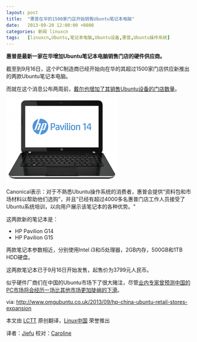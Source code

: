 ```yaml
---
layout: post
title:	"惠普在华的1500家门店开始销售Ubuntu笔记本电脑"
date:	2013-09-20 12:00:00 +0800 
categories:	新闻 linuxcn 
tags:	[linuxcn,Ubuntu,笔记本电脑,Ubuntu设备,惠普,Ubuntu操作系统]
---
```



**惠普是最新一家在华增加Ubuntu笔记本电脑销售门店的硬件供应商。**


截至到9月16日，这个PC制造商已经开始向在华的其超过1500家门店供应新推出的两款Ubuntu笔记本电脑。


而就在这个消息公布两周前，[戴尔也增加了其销售Ubuntu设备的门店数量](http://www.omgubuntu.co.uk/2013/09/dell-to-increase-number-of-stores-selling-ubuntu-loaded-laptops)。


 ![](/Asserts/Images/album/201309/19/192827mcomxondfmizsfos.png)


Canonical表示：对于不熟悉Ubuntu操作系统的消费者，惠普会提供“资料包和市场材料以帮助他们选购”，并且"已经有超过4000多名惠普门店工作人员接受了Ubuntu系统培训，以向用户展示该笔记本的各种优势。"


这两款新的笔记本是：


* HP Pavilion G14
* HP Pavilion G15


两款笔记本参数相近，分别使用Intel i3和i5处理器，2GB内存，500GB和1TB HDD硬盘。


这两款笔记本已于9月16日开始发售，起售价为3799元人民币。


似乎硬件厂商们在中国的Ubuntu市场下了很大赌注，尽管[业内专家曾预测中国的PC市场将会经历一场比其他市场更加陡峭的下滑](http://www.cnbc.com/id/100998887)。


via: <http://www.omgubuntu.co.uk/2013/09/hp-china-ubuntu-retail-stores-expansion>


本文由 [LCTT](https://github.com/LCTT/TranslateProject) 原创翻译，[Linux中国](http://linux.cn/portal.php) 荣誉推出


译者：[Jiefu](http://linux.cn/space/Jiefu) 校对：[Caroline](http://linux.cn/space/14763)
